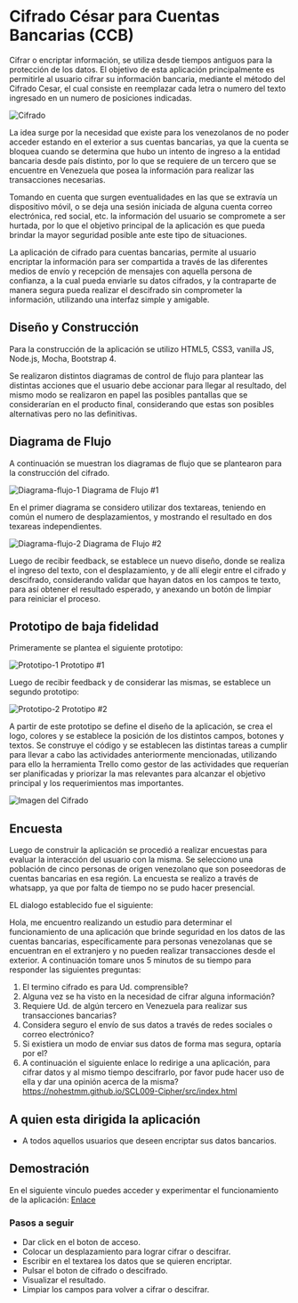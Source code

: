 # Cifrado César para Cuentas Bancarias (CCB)

Cifrar o encriptar información, se utiliza desde tiempos antiguos para la protección de los datos. El objetivo de esta aplicación principalmente es permitirle al usuario cifrar su información bancaria, mediante el método del Cifrado Cesar, el cual consiste en reemplazar cada letra o numero del texto ingresado en un numero de posiciones indicadas.

 ![Cifrado](src/images/aplicacion.jpg)

La idea surge por la necesidad que existe para los venezolanos de no poder acceder estando en el exterior a sus cuentas bancarias, ya que la cuenta se bloquea cuando se determina que hubo un intento de ingreso a la entidad bancaria desde país distinto, por lo que se requiere de un tercero que se encuentre en Venezuela que posea la información para realizar las transacciones necesarias.

Tomando en cuenta que surgen eventualidades en las que se extravía un dispositivo móvil, o se deja una sesión iniciada de alguna cuenta correo electrónica, red social, etc. la información del usuario se compromete a ser hurtada, por lo que el objetivo principal de la aplicación es que pueda brindar la mayor seguridad posible ante este tipo de situaciones.

La aplicación de cifrado para cuentas bancarias, permite al usuario encriptar la información para ser compartida a través de las diferentes medios de envío y recepción de mensajes con aquella persona de confianza, a la cual pueda enviarle su datos cifrados, y la contraparte de manera segura pueda realizar el descifrado sin comprometer la información, utilizando una interfaz simple y amigable.


## Diseño y Construcción

Para la construcción de la aplicación se utilizo HTML5, CSS3, vanilla JS, Node.js, Mocha, Bootstrap 4.

Se realizaron distintos diagramas de control de flujo para plantear las distintas acciones que el usuario debe accionar para llegar al resultado, del mismo modo se realizaron en papel las posibles pantallas que se considerarían en el producto final, considerando que estas son posibles alternativas pero no las definitivas.

## Diagrama de Flujo

A continuación se muestran los diagramas de flujo que se plantearon para la construcción del cifrado.

![Diagrama-flujo-1](src/images/diagrama-1.jpg)
Diagrama de Flujo #1

En el primer diagrama se considero utilizar dos textareas, teniendo en común el numero de desplazamientos, y mostrando el resultado en dos texareas independientes.

![Diagrama-flujo-2](src/images/diagrama-2.jpg)
Diagrama de Flujo #2

Luego de recibir feedback, se establece un nuevo diseño, donde se realiza el ingreso del texto, con el desplazamiento, y de allí elegir entre el cifrado y descifrado, considerando validar que hayan datos en los campos te texto, para así obtener el resultado esperado, y anexando un botón de limpiar para reiniciar el proceso. 


## Prototipo de baja fidelidad

Primeramente se plantea el siguiente prototipo:

![Prototipo-1](src/images/prototipo-1.jpg)
Prototipo #1

Luego de recibir feedback y de considerar las mismas, se establece un segundo prototipo:

![Prototipo-2](src/images/prototipo-2.jpg)
Prototipo #2

A partir de este prototipo se define el diseño de la aplicación, se crea el logo, colores  y se establece la posición de los distintos campos, botones y textos. Se construye el código y se establecen las distintas tareas a cumplir para llevar a cabo las actividades anteriormente mencionadas, utilizando para ello  la herramienta Trello como gestor de las actividades que requerían ser planificadas y priorizar la mas relevantes para alcanzar el objetivo principal y los requerimientos mas importantes.

![Imagen del Cifrado](src/images/logo.jpg)

## Encuesta

Luego de construir la aplicación se procedió a realizar  encuestas para evaluar la interacción del usuario con la misma. Se selecciono una población de cinco personas de origen venezolano que son poseedoras de cuentas bancarias en esa región. La encuesta se realizo a través de whatsapp, ya que por falta de tiempo no se pudo hacer presencial.

EL dialogo establecido fue el siguiente: 

Hola, me encuentro realizando un estudio para determinar el funcionamiento de una aplicación que brinde seguridad en los datos de las cuentas bancarias, específicamente para personas venezolanas que se encuentran en el extranjero y no pueden realizar transacciones desde el exterior. A continuación tomare unos 5 minutos de su tiempo para responder las siguientes preguntas:

1. El termino cifrado es para Ud. comprensible?
2. Alguna vez se ha visto en la necesidad de cifrar alguna información?
3. Requiere Ud. de algún tercero en Venezuela para realizar sus transacciones bancarias?
4. Considera seguro el envío de sus datos a través de redes sociales o correo electrónico?
5. Si existiera un modo de enviar sus datos de forma mas segura, optaría por el?
6. A continuación el siguiente enlace lo redirige a una aplicación, para cifrar datos y al mismo tiempo descifrarlo, por favor pude hacer uso de ella y dar una opinión acerca de la misma? https://nohestmm.github.io/SCL009-Cipher/src/index.html


## A quien esta dirigida la aplicación
* A todos aquellos usuarios que deseen encriptar sus datos bancarios.

## Demostración

En el siguiente vinculo puedes acceder y experimentar el funcionamiento de la aplicación: [Enlace
](https://nohestmm.github.io/SCL009-Cipher/src/index.html)

### Pasos a seguir 
* Dar click en el boton de acceso.
* Colocar un desplazamiento para lograr cifrar o descifrar.
* Escribir en el textarea los datos que se quieren encriptar.
* Pulsar el boton de cifrado o descifrado.
* Visualizar el resultado.
* Limpiar los campos para volver a cifrar o descifrar.



